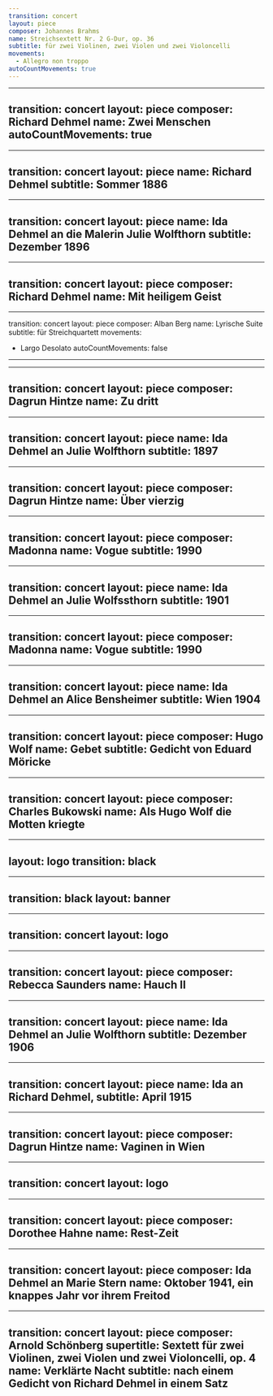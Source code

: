 ```yaml
---
transition: concert
layout: piece
composer: Johannes Brahms
name: Streichsextett Nr. 2 G-Dur, op. 36
subtitle: für zwei Violinen, zwei Violen und zwei Violoncelli
movements:
  - Allegro non troppo
autoCountMovements: true
---
```

---
transition: concert
layout: piece
composer: Richard Dehmel
name: Zwei Menschen
autoCountMovements: true
---
---
transition: concert
layout: piece
name: Richard Dehmel
subtitle: Sommer 1886
---
---
transition: concert
layout: piece
name: Ida Dehmel an die Malerin Julie Wolfthorn
subtitle: Dezember 1896
---
---
transition: concert
layout: piece
composer: Richard Dehmel
name: Mit heiligem Geist
---
---
transition: concert
layout: piece
composer: Alban Berg
name: Lyrische Suite
subtitle: für Streichquartett
movements:
  - Largo Desolato
autoCountMovements: false
---
---
transition: concert
layout: piece
composer: Dagrun Hintze
name: Zu dritt
---
---
transition: concert
layout: piece
name: Ida Dehmel an Julie Wolfthorn
subtitle: 1897
---
---
transition: concert
layout: piece
composer: Dagrun Hintze
name: Über vierzig
---
---
transition: concert
layout: piece
composer: Madonna
name: Vogue
subtitle: 1990
---
---
transition: concert
layout: piece
name: Ida Dehmel an Julie Wolfssthorn
subtitle: 1901
---
---
transition: concert
layout: piece
composer: Madonna
name: Vogue
subtitle: 1990
---
---
transition: concert
layout: piece
name: Ida Dehmel an Alice Bensheimer
subtitle: Wien 1904
---
---
transition: concert
layout: piece
composer: Hugo Wolf
name: Gebet
subtitle: Gedicht von Eduard Möricke
---
---
transition: concert
layout: piece
composer: Charles Bukowski
name: Als Hugo Wolf die Motten kriegte
---


---
layout: logo
transition: black
---
---
transition: black
layout: banner
---
---
transition: concert
layout: logo
---


---
transition: concert
layout: piece
composer: Rebecca Saunders
name: Hauch II
---
---
transition: concert
layout: piece
name: Ida Dehmel an Julie Wolfthorn
subtitle: Dezember 1906
---
---
transition: concert
layout: piece
name: Ida an Richard Dehmel,
subtitle: April 1915
---
---
transition: concert
layout: piece
composer: Dagrun Hintze
name: Vaginen in Wien
---
---
transition: concert
layout: logo
---
---
transition: concert
layout: piece
composer: Dorothee Hahne
name: Rest-Zeit
---
---
transition: concert
layout: piece
composer: Ida Dehmel an Marie Stern
name: Oktober 1941, ein knappes Jahr vor ihrem Freitod
---
---
transition: concert
layout: piece
composer: Arnold Schönberg
supertitle: Sextett für zwei Violinen, zwei Violen und zwei Violoncelli, op. 4
name: Verklärte Nacht
subtitle: nach einem Gedicht von Richard Dehmel in einem Satz
---